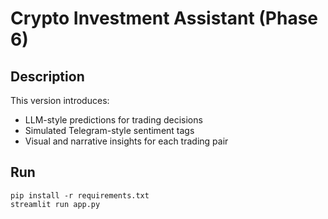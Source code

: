 # Crypto Investment Assistant (Phase 6)

## Description
This version introduces:
- LLM-style predictions for trading decisions
- Simulated Telegram-style sentiment tags
- Visual and narrative insights for each trading pair

## Run
```
pip install -r requirements.txt
streamlit run app.py
```